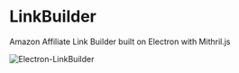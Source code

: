 # LinkBuilder
Amazon Affiliate Link Builder built on Electron with Mithril.js

![Electron-LinkBuilder](https://c4.staticflickr.com/8/7085/26951293955_748076b816_z.jpg "Electron-LinkBuilder")
